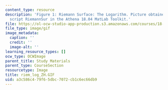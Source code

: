 ```yaml
---
content_type: resource
description: 'Figure 1: Riemann Surface: The Logarithm. Picture obtained using the
  script RiemannSur in the Athena 18.04 MatLab Toolkit.'
file: https://ol-ocw-studio-app-production.s3.amazonaws.com/courses/18-04-complex-variables-with-applications-fall-1999/a3c586c479f65dbc7072cb1c6ec66db9_riem_log_ZH.GIF
file_type: image/gif
image_metadata:
  caption: ''
  credit: ''
  image-alt: ''
learning_resource_types: []
ocw_type: OCWImage
parent_title: Study Materials
parent_type: CourseSection
resourcetype: Image
title: riem_log_ZH.GIF
uid: a3c586c4-79f6-5dbc-7072-cb1c6ec66db9
---
```

